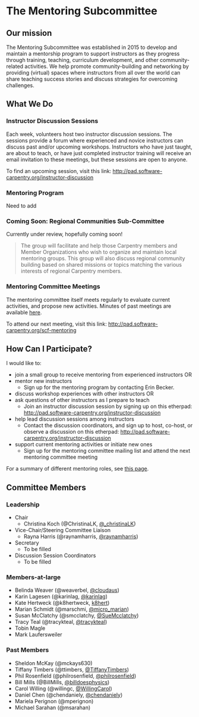 # The Mentoring Subcommittee

## Our mission

The Mentoring Subcommittee was established in 2015 to develop and maintain a mentorship program to support instructors as they progress through training, teaching, curriculum development, and other community-related activities. We help promote community-building and networking by providing (virtual) spaces where instructors from all over the world can share teaching success stories and discuss strategies for overcoming challenges. 

## What We Do

### Instructor Discussion Sessions

Each week, volunteers host two instructor discussion sessions. The sessions provide a forum where experienced and novice instructors can discuss past and/or upcoming workshops. Instructors who have just taught, are about to teach, or have just completed instructor training will  receive an email invitation to these meetings, but these sessions are open to anyone. 

To find an upcoming session, visit this link: http://pad.software-carpentry.org/instructor-discussion

### Mentoring Program

Need to add

### Coming Soon: Regional Communities Sub-Committee

Currently under review, hopefully coming soon!  

> The group will facilitate and help those Carpentry members and Member Organizations who wish to  organize and maintain local mentoring groups. This group will also discuss regional community building based on shared missions or topics matching the various interests of regional Carpentry members. 

### Mentoring Committee Meetings

The mentoring committee itself meets regularly to evaluate current activities, and propose
new activities.  Minutes of past meetings are available [here](minutes).

To attend our next meeting, visit this link: http://pad.software-carpentry.org/scf-mentoring

## How Can I Participate?

I would like to: 

- join a small group to receive mentoring from experienced instructors OR
- mentor new instructors
	- Sign up for the mentoring program by contacting Erin Becker.  
- discuss workshop experiences with other instructors OR
- ask questions of other instructors as I prepare to teach
	- Join an instructor discussion session by signing up on this etherpad: http://pad.software-carpentry.org/instructor-discussion
- help lead discussion sessions among instructors
	- Contact the discussion coordinators, and sign up to host, co-host, or observe 
	a discussion on this etherpad: http://pad.software-carpentry.org/instructor-discussion
- support current mentoring activities or initiate new ones
	- Sign up for the mentoring committee mailing list and attend the next mentoring committee meeting
	
For a summary of different mentoring roles, see [this page](roles.md).  

## Committee Members 

### Leadership

* Chair
	* Christina Koch (@ChristinaLK, [@_christinaLK](https://twitter.com/_christinaLK))
* Vice-Chair/Steering Committee Liaison
	* Rayna Harris (@raynamharris, [@raynamharris](https://twitter.com/raynamharris))
* Secretary
	* To be filled
* Discussion Session Coordinators
	* To be filled

### Members-at-large

* Belinda Weaver (@weaverbel, [@cloudaus](https://twitter.com/cloudaus))
* Karin Lagesen (@karinlag, [@karinlag](https://twitter.com/karinlag))
* Kate Hertweck (@k8hertweck, [k8hert](https://twitter.com/k8hert))
* Marian Schmidt (@marschmi, [@micro_marian](https://twitter.com/micro_marian))
* Susan McClatchy (@smcclatchy, [@SueMcclatchy](https://twitter.com/SueMcclatchy))
* Tracy Teal (@tracykteal, [@tracykteal](https://twitter.com/tracykteal))
* Tobin Magle
* Mark Laufersweiler

### Past Members

* Sheldon McKay (@mckays630)
* Tiffany Timbers (@ttimbers, [@TiffanyTimbers](https://twitter.com/TiffanyTimbers))
* Phil Rosenfield (@philrosenfield, [@philrosenfield](https://twitter.com/philrosenfield))
* Bill Mills (@BillMills, [@billdoesphysics](https://twitter.com/billdoesphysics))
* Carol Willing (@willingc, [@WillingCarol](https://twitter.com/WillingCarol))
* Daniel Chen (@chendaniely, [@chendaniely](https://twitter.com/chendaniely))
* Mariela Perignon (@mperignon)
* Michael Sarahan (@msarahan)

[blog]: https://software-carpentry.org/blog/
[blog-archives]: https://software-carpentry.org/blog/categories/#SLUG
[mailing-list]: http://lists.software-carpentry.org/listinfo/SLUG
[mailing-list-archives]: http://lists.software-carpentry.org/pipermail/SLUG/
[meetings]: http://pad.software-carpentry.org/scf-mentoring
